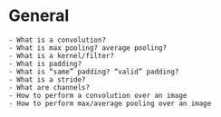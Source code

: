 # General

    - What is a convolution?
    - What is max pooling? average pooling?
    - What is a kernel/filter?
    - What is padding?
    - What is “same” padding? “valid” padding?
    - What is a stride?
    - What are channels?
    - How to perform a convolution over an image
    - How to perform max/average pooling over an image
